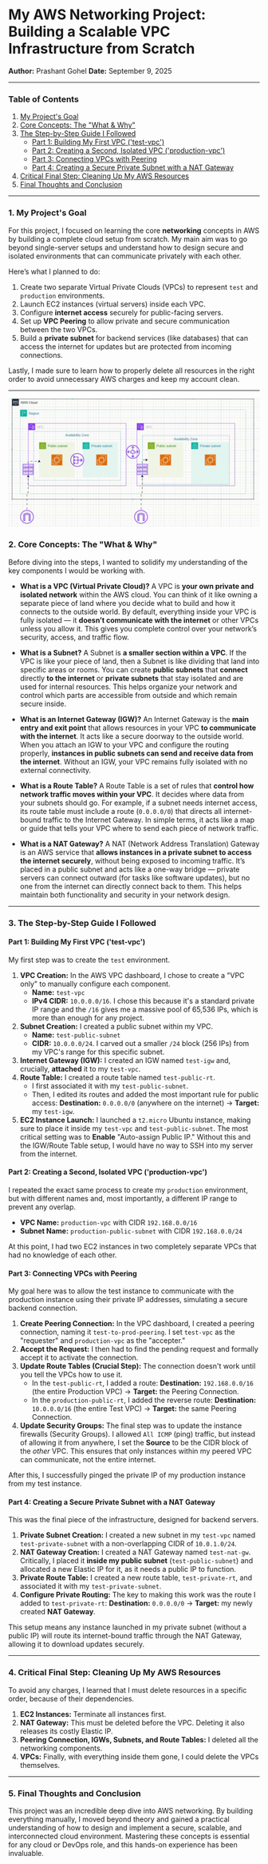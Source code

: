 # My AWS Networking Project: Building a Scalable VPC Infrastructure from Scratch

**Author:** Prashant Gohel
**Date:** September 9, 2025

---

### **Table of Contents**
1. [My Project's Goal](#1-my-projects-goal)
2. [Core Concepts: The "What & Why"](#2-core-concepts-the-what--why)
3. [The Step-by-Step Guide I Followed](#3-the-step-by-step-guide-i-followed)
    * [Part 1: Building My First VPC ('test-vpc')](#part-1-building-my-first-vpc-test-vpc)
    * [Part 2: Creating a Second, Isolated VPC ('production-vpc')](#part-2-creating-a-second-isolated-vpc-production-vpc)
    * [Part 3: Connecting VPCs with Peering](#part-3-connecting-vpcs-with-peering)
    * [Part 4: Creating a Secure Private Subnet with a NAT Gateway](#part-4-creating-a-secure-private-subnet-with-a-nat-gateway)
4. [Critical Final Step: Cleaning Up My AWS Resources](#4-critical-final-step-cleaning-up-my-aws-resources)
5. [Final Thoughts and Conclusion](#5-final-thoughts-and-conclusion)

---

### **1. My Project's Goal**
<a name="1-my-projects-goal"></a>
For this project, I focused on learning the core **networking** concepts in AWS by building a complete cloud setup from scratch. My main aim was to go beyond single-server setups and understand how to design secure and isolated environments that can communicate privately with each other.

Here’s what I planned to do:
1. Create two separate Virtual Private Clouds (VPCs) to represent `test` and `production` environments.
2. Launch EC2 instances (virtual servers) inside each VPC.
3. Configure **internet access** securely for public-facing servers.
4. Set up **VPC Peering** to allow private and secure communication between the two VPCs.
5. Build a **private subnet** for backend services (like databases) that can access the internet for updates but are protected from incoming connections.

Lastly, I made sure to learn how to properly delete all resources in the right order to avoid unnecessary AWS charges and keep my account clean.

---

![VPC Infrastructure Diagram](Diagram.gif)

### **2. Core Concepts: The "What & Why"**
<a name="2-core-concepts-the-what--why"></a>
Before diving into the steps, I wanted to solidify my understanding of the key components I would be working with.

* **What is a VPC (Virtual Private Cloud)?** A VPC is **your own private and isolated network** within the AWS cloud. You can think of it like owning a separate piece of land where you decide what to build and how it connects to the outside world. By default, everything inside your VPC is fully isolated — it **doesn’t communicate with the internet** or other VPCs unless you allow it. This gives you complete control over your network’s security, access, and traffic flow.

* **What is a Subnet?** A Subnet is **a smaller section within a VPC**. If the VPC is like your piece of land, then a Subnet is like dividing that land into specific areas or rooms. You can create **public subnets** that **connect** directly **to the internet** or **private subnets** that stay isolated and are used for internal resources. This helps organize your network and control which parts are accessible from outside and which remain secure inside.

* **What is an Internet Gateway (IGW)?** An Internet Gateway is the **main entry and exit point** that allows resources in your VPC **to communicate with the internet**. It acts like a secure doorway to the outside world. When you attach an IGW to your VPC and configure the routing properly, **instances in public subnets can send and receive data from the internet**. Without an IGW, your VPC remains fully isolated with no external connectivity.

* **What is a Route Table?** A Route Table is a set of rules that **control how network traffic moves within your VPC**. It decides where data from your subnets should go. For example, if a subnet needs internet access, its route table must include a route (`0.0.0.0/0`) that directs all internet-bound traffic to the Internet Gateway. In simple terms, it acts like a map or guide that tells your VPC where to send each piece of network traffic.

* **What is a NAT Gateway?** A NAT (Network Address Translation) Gateway is an AWS service that **allows instances in a private subnet to access the internet securely**, without being exposed to incoming traffic. It’s placed in a public subnet and acts like a one-way bridge — private servers can connect outward (for tasks like software updates), but no one from the internet can directly connect back to them. This helps maintain both functionality and security in your network design.

---

### **3. The Step-by-Step Guide I Followed**
<a name="3-the-step-by-step-guide-i-followed"></a>

#### **Part 1: Building My First VPC ('test-vpc')**
My first step was to create the `test` environment.

1.  **VPC Creation:** In the AWS VPC dashboard, I chose to create a "VPC only" to manually configure each component.
    * **Name:** `test-vpc`
    * **IPv4 CIDR:** `10.0.0.0/16`. I chose this because it's a standard private IP range and the `/16` gives me a massive pool of 65,536 IPs, which is more than enough for any project.
2.  **Subnet Creation:** I created a public subnet within my VPC.
    * **Name:** `test-public-subnet`
    * **CIDR:** `10.0.0.0/24`. I carved out a smaller `/24` block (256 IPs) from my VPC's range for this specific subnet.
3.  **Internet Gateway (IGW):** I created an IGW named `test-igw` and, crucially, **attached** it to my `test-vpc`.
4.  **Route Table:** I created a route table named `test-public-rt`.
    * I first associated it with my `test-public-subnet`.
    * Then, I edited its routes and added the most important rule for public access: **Destination:** `0.0.0.0/0` (anywhere on the internet) -> **Target:** my `test-igw`.
5.  **EC2 Instance Launch:** I launched a `t2.micro` Ubuntu instance, making sure to place it inside my `test-vpc` and `test-public-subnet`. The most critical setting was to **Enable** "Auto-assign Public IP." Without this and the IGW/Route Table setup, I would have no way to SSH into my server from the internet.

#### **Part 2: Creating a Second, Isolated VPC ('production-vpc')**
I repeated the exact same process to create my `production` environment, but with different names and, most importantly, a different IP range to prevent any overlap.
* **VPC Name:** `production-vpc` with CIDR `192.168.0.0/16`
* **Subnet Name:** `production-public-subnet` with CIDR `192.168.0.0/24`

At this point, I had two EC2 instances in two completely separate VPCs that had no knowledge of each other.

#### **Part 3: Connecting VPCs with Peering**
<a name="part-3-connecting-vpcs-with-peering"></a>
My goal here was to allow the test instance to communicate with the production instance using their private IP addresses, simulating a secure backend connection.

1.  **Create Peering Connection:** In the VPC dashboard, I created a peering connection, naming it `test-to-prod-peering`. I set `test-vpc` as the "requester" and `production-vpc` as the "accepter."
2.  **Accept the Request:** I then had to find the pending request and formally accept it to activate the connection.
3.  **Update Route Tables (Crucial Step):** The connection doesn't work until you tell the VPCs how to use it.
    * In the `test-public-rt`, I added a route: **Destination:** `192.168.0.0/16` (the entire Production VPC) -> **Target:** the Peering Connection.
    * In the `production-public-rt`, I added the reverse route: **Destination:** `10.0.0.0/16` (the entire Test VPC) -> **Target:** the same Peering Connection.
4.  **Update Security Groups:** The final step was to update the instance firewalls (Security Groups). I allowed `All ICMP` (ping) traffic, but instead of allowing it from anywhere, I set the **Source** to be the CIDR block of the *other* VPC. This ensures that only instances within my peered VPC can communicate, not the entire internet.

After this, I successfully pinged the private IP of my production instance from my test instance.

#### **Part 4: Creating a Secure Private Subnet with a NAT Gateway**
<a name="part-4-creating-a-secure-private-subnet-with-a-nat-gateway"></a>
This was the final piece of the infrastructure, designed for backend servers.

1.  **Private Subnet Creation:** I created a new subnet in my `test-vpc` named `test-private-subnet` with a non-overlapping CIDR of `10.0.1.0/24`.
2.  **NAT Gateway Creation:** I created a NAT Gateway named `test-nat-gw`. Critically, I placed it **inside my public subnet** (`test-public-subnet`) and allocated a new Elastic IP for it, as it needs a public IP to function.
3.  **Private Route Table:** I created a new route table, `test-private-rt`, and associated it with my `test-private-subnet`.
4.  **Configure Private Routing:** The key to making this work was the route I added to `test-private-rt`: **Destination:** `0.0.0.0/0` -> **Target:** my newly created **NAT Gateway**.

This setup means any instance launched in my private subnet (without a public IP) will route its internet-bound traffic through the NAT Gateway, allowing it to download updates securely.

---

### **4. Critical Final Step: Cleaning Up My AWS Resources**
<a name="4-critical-final-step-cleaning-up-my-aws-resources"></a>
To avoid any charges, I learned that I must delete resources in a specific order, because of their dependencies.
1.  **EC2 Instances:** Terminate all instances first.
2.  **NAT Gateway:** This must be deleted before the VPC. Deleting it also releases its costly Elastic IP.
3.  **Peering Connection, IGWs, Subnets, and Route Tables:** I deleted all the networking components.
4.  **VPCs:** Finally, with everything inside them gone, I could delete the VPCs themselves.

---

### **5. Final Thoughts and Conclusion**
<a name="5-final-thoughts-and-conclusion"></a>
This project was an incredible deep dive into AWS networking. By building everything manually, I moved beyond theory and gained a practical understanding of how to design and implement a secure, scalable, and interconnected cloud environment. Mastering these concepts is essential for any cloud or DevOps role, and this hands-on experience has been invaluable.
  
